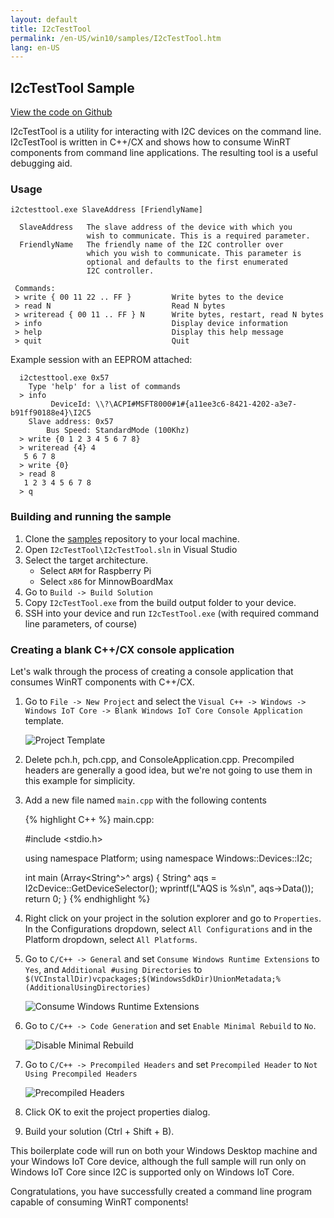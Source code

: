 ```yaml
---
layout: default
title: I2cTestTool
permalink: /en-US/win10/samples/I2cTestTool.htm
lang: en-US
---
```


## I2cTestTool Sample

[View the code on Github](https://github.com/ms-iot/samples/blob/develop/I2cTestTool/main.cpp)

I2cTestTool is a utility for interacting with I2C devices on the command
line. I2cTestTool is written in C++/CX and shows how to consume WinRT components
from command line applications. The resulting tool is a useful debugging aid.

### Usage

    i2ctesttool.exe SlaveAddress [FriendlyName]
    
      SlaveAddress   The slave address of the device with which you
                     wish to communicate. This is a required parameter.
      FriendlyName   The friendly name of the I2C controller over
                     which you wish to communicate. This parameter is
                     optional and defaults to the first enumerated
                     I2C controller. 
         
     Commands:
     > write { 00 11 22 .. FF }         Write bytes to the device
     > read N                           Read N bytes
     > writeread { 00 11 .. FF } N      Write bytes, restart, read N bytes
     > info                             Display device information
     > help                             Display this help message
     > quit                             Quit            
                      
Example session with an EEPROM attached:

      i2ctesttool.exe 0x57
        Type 'help' for a list of commands
      > info
             DeviceId: \\?\ACPI#MSFT8000#1#{a11ee3c6-8421-4202-a3e7-b91ff90188e4}\I2C5
        Slave address: 0x57
            Bus Speed: StandardMode (100Khz)
      > write {0 1 2 3 4 5 6 7 8}
      > writeread {4} 4
       5 6 7 8
      > write {0}
      > read 8
       1 2 3 4 5 6 7 8
      > q

### Building and running the sample

1. Clone the [samples](https://github.com/ms-iot/samples)
   repository to your local machine. 
1. Open `I2cTestTool\I2cTestTool.sln` in Visual Studio
1. Select the target architecture.
   - Select `ARM` for Raspberry Pi
   - Select `x86` for MinnowBoardMax
1. Go to `Build -> Build Solution`
1. Copy `I2cTestTool.exe` from the build output folder to your device.
1. SSH into your device and run `I2cTestTool.exe` (with required command
   line parameters, of course)

### Creating a blank C++/CX console application 

Let's walk through the process of creating a console application that
consumes WinRT components with C++/CX.

1. Go to `File -> New Project` and select the 
   `Visual C++ -> Windows -> Windows IoT Core -> Blank Windows IoT Core Console Application`
   template.
   
   ![Project Template]({{site.baseurl}}/Resources/images/I2cTestTool/NewBlankConsoleApp.png)
   
1. Delete pch.h, pch.cpp, and ConsoleApplication.cpp. Precompiled headers are
   generally a good idea, but we're not going to use them in this example
   for simplicity.
1. Add a new file named `main.cpp` with the following contents

   {% highlight C++ %}
   main.cpp:
   
   #include <stdio.h>
    
   using namespace Platform;
   using namespace Windows::Devices::I2c;
    
   int main (Array<String^>^ args)
   {
       String^ aqs = I2cDevice::GetDeviceSelector();
       wprintf(L"AQS is %s\n", aqs->Data());
       return 0;
   }
   {% endhighlight %}
    
1. Right click on your project in the solution explorer and go to `Properties`.
   In the Configurations dropdown, select `All Configurations` and in the Platform
   dropdown, select `All Platforms`.
1. Go to `C/C++ -> General` and set `Consume Windows Runtime Extensions` to `Yes`, and
   `Additional #using Directories` to `$(VCInstallDir)vcpackages;$(WindowsSdkDir)UnionMetadata;%(AdditionalUsingDirectories)`

   ![Consume Windows Runtime Extensions]({{site.baseurl}}/Resources/images/I2cTestTool/ConsumeWinRT.png)
    
1. Go to `C/C++ -> Code Generation` and set `Enable Minimal Rebuild` to `No`.

   ![Disable Minimal Rebuild]({{site.baseurl}}/Resources/images/I2cTestTool/EnableMinimalRebuild.png)

1. Go to `C/C++ -> Precompiled Headers` and set `Precompiled Header` to `Not Using Precompiled Headers`

   ![Precompiled Headers]({{site.baseurl}}/Resources/images/I2cTestTool/PrecompiledHeaders.png)

1. Click OK to exit the project properties dialog.
1. Build your solution (Ctrl + Shift + B).

This boilerplate code will run on both your Windows Desktop machine and your
Windows IoT Core device, although the full sample will run only on Windows IoT
Core since I2C is supported only on Windows IoT Core.

Congratulations, you have successfully created a command line program capable
of consuming WinRT components!

